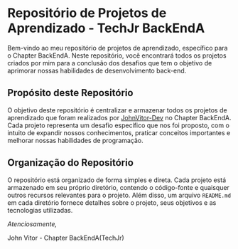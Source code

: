 # Repositório de Projetos de Aprendizado - TechJr BackEndA

Bem-vindo ao meu repositório de projetos de aprendizado, específico para o Chapter BackEndA. Neste repositório, você encontrará todos os projetos criados por mim para a conclusão dos desafios que tem o objetivo de aprimorar nossas habilidades de desenvolvimento back-end.

## Propósito deste Repositório

O objetivo deste repositório é centralizar e armazenar todos os projetos de aprendizado que foram realizados por [JohnVitor-Dev](https://github.com/JohnVitor-Dev) no Chapter BackEndA. Cada projeto representa um desafio específico que nos foi proposto, com o intuito de expandir nossos conhecimentos, praticar conceitos importantes e melhorar nossas habilidades de programação.

## Organização do Repositório

O repositório está organizado de forma simples e direta. Cada projeto está armazenado em seu próprio diretório, contendo o código-fonte e quaisquer outros recursos relevantes para o projeto. Além disso, um arquivo `README.md` em cada diretório fornece detalhes sobre o projeto, seus objetivos e as tecnologias utilizadas.


_Atenciosamente,_

John Vitor - Chapter BackEndA(TechJr)

